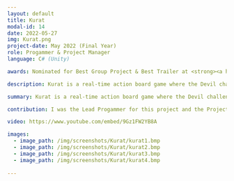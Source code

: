 ```yaml
---
layout: default
title: Kurat
modal-id: 14
date: 2022-05-27
img: Kurat.png
project-date: May 2022 (Final Year)
role: Progammer & Project Manager
language: C# (Unity)

awards: Nominated for Best Group Project & Best Trailer at <strong><a href="https://comx.uogs.co.uk/22/awards/">COMX</a></strong> end of year show

description: Kurat is a real-time action board game where the Devil challenges a household on their power of friendship, using his favourite board game!<br><br>Together you must take on a variety of trials and tribulations, facing the creatures of the mythical Estonian wilderness on the way! These include The Plague Personified, Põhja konn and The Devil's Minions. Make decisions as a team to stay alive and overcome the Devil’s challenges.<br><br>During your journey, you must collect weapons and items to increase your chances of defeating the onslaught of enemies. Be careful as the Devil has a few tricks up his sleeve that will leave you cursed and at the mercy of the unforgiving wilderness

summary: Kurat is a real-time action board game where the Devil challenges a household on their power of friendship, using his favourite board game!

contribution: I was the Lead Progammer for this project and the Project Manager. Our team consisted of 3 programmers and 2 designers<br>Features Implemented:<ul><li>Player Movement</li><li>Player Decisions</li><li>Level Spawning/Despawing</li><li>Characters (including Stats)</li><li>Story System</li><li>Items</li><li>Inventory</li><li>Cards/Decisions dictating gameplay scenarios</li><li>Card Procedural Generation</li><li>Enemy AI (Wildlife)</li><li>Health</li><li>Stamina</li><li>Player UI</li></ul>

video: https://www.youtube.com/embed/9Gz1FW2YB8A

images:
  - image_path: /img/screenshots/Kurat/kurat1.bmp
  - image_path: /img/screenshots/Kurat/kurat2.bmp
  - image_path: /img/screenshots/Kurat/kurat3.bmp
  - image_path: /img/screenshots/Kurat/kurat4.bmp
  
---
```

